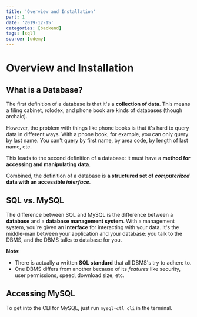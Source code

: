 ```yaml
---
title: 'Overview and Installation'
part: 1
date: '2019-12-15'
categories: [backend]
tags: [sql]
source: [udemy]
---
```


# Overview and Installation

## What is a Database?

The first definition of a database is that it's a **collection of data**. This means a filing cabinet, rolodex, and phone book are kinds of databases (though archaic).

However, the problem with things like phone books is that it's hard to query data in different ways. With a phone book, for example, you can only query by last name. You can't query by first name, by area code, by length of last name, etc.

This leads to the second definition of a database: it must have a **method for accessing and manipulating data**. 

Combined, the definition of a database is **a structured set of *computerized* data with an accessible *interface***.

## SQL vs. MySQL

The difference between SQL and MySQL is the difference between a **database** and a **database management system**. With a management system, you're given an **interface** for interacting with your data. It's the middle-man between your application and your database: you talk to the DBMS, and the DBMS talks to database for you.

**Note**:
* There is actually a written **SQL standard** that all DBMS's try to adhere to.
* One DBMS differs from another because of its *features* like security, user permissions, speed, download size, etc.

## Accessing MySQL

To get into the CLI for MySQL, just run `mysql-ctl cli` in the terminal.